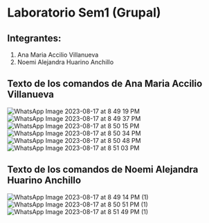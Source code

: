 # Laboratorio Sem1 (Grupal)
## Integrantes: 
1) Ana Maria Accilio Villanueva
2) Noemi Alejandra Huarino Anchillo


## Texto de los comandos de Ana Maria Accilio Villanueva
![WhatsApp Image 2023-08-17 at 8 49 19 PM](https://github.com/NoemiHuarino-utec/git-ingsoft-noemih/assets/91237434/8a873244-fc40-42b7-8a74-fba75a7227fd)
![WhatsApp Image 2023-08-17 at 8 49 37 PM](https://github.com/NoemiHuarino-utec/git-ingsoft-noemih/assets/91237434/12ae766e-3add-4ceb-b38a-50901e1bf85e)
![WhatsApp Image 2023-08-17 at 8 50 15 PM](https://github.com/NoemiHuarino-utec/git-ingsoft-noemih/assets/91237434/d75458fe-c8b6-4d47-b076-960f5787c6e8)
![WhatsApp Image 2023-08-17 at 8 50 34 PM](https://github.com/NoemiHuarino-utec/git-ingsoft-noemih/assets/91237434/66e9b560-c8c1-4408-92b1-5b053081e65e)
![WhatsApp Image 2023-08-17 at 8 50 48 PM](https://github.com/NoemiHuarino-utec/git-ingsoft-noemih/assets/91237434/92483076-3526-429d-8ca2-98cea7c95546)
![WhatsApp Image 2023-08-17 at 8 51 03 PM](https://github.com/NoemiHuarino-utec/git-ingsoft-noemih/assets/91237434/f4206fdb-324f-4c5c-9029-2839693fb771)

## Texto de los comandos de Noemi Alejandra Huarino Anchillo

![WhatsApp Image 2023-08-17 at 8 49 14 PM (1)](https://github.com/NoemiHuarino-utec/git-ingsoft-noemih/assets/91237434/9cfd0346-d121-4fdc-8fd3-893648eda316)
![WhatsApp Image 2023-08-17 at 8 50 51 PM (1)](https://github.com/NoemiHuarino-utec/git-ingsoft-noemih/assets/91237434/3e29abee-94d7-49e0-981b-7249a31cda8d)
![WhatsApp Image 2023-08-17 at 8 51 49 PM (1)](https://github.com/NoemiHuarino-utec/git-ingsoft-noemih/assets/91237434/6ebef42d-ec7d-41d0-8d4f-df4d5967f04f)

